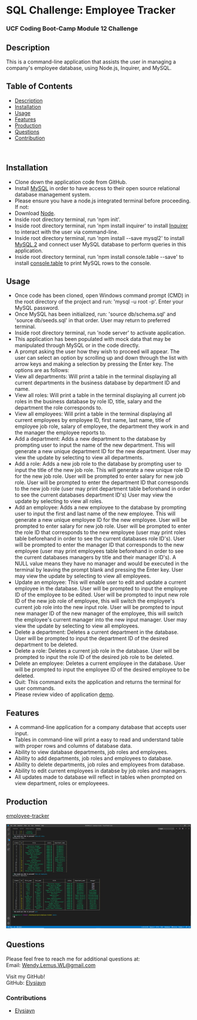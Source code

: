 # SQL Challenge: Employee Tracker

### UCF Coding Boot-Camp Module 12 Challenge

## Description

This is a command-line application that assists the user in managing a company's employee database, using Node.js, Inquirer, and MySQL.

## Table of Contents

- [Description](#Description)
- [Installation](#Installation)
- [Usage](#Usage)
- [Features](#Features)
- [Production](#Production)
- [Questions](#Questions)
- [Contribution](#Contribution)

<br>

## Installation

- Clone down the application code from GitHub.
- Install [MySQL](https://www.mysql.com/) in order to have access to their open source relational database management system.
- Please ensure you have a node.js integrated terminal before proceeding. If not:
- Download [Node](https://nodejs.org/en/).
- Inside root directory terminal, run 'npm init'.
- Inside root directory terminal, run 'npm install inquirer' to install [Inquirer](https://www.npmjs.com/package/inquirer#installation) to interact with the user via command-line.
- Inside root directory terminal, run 'npm install --save mysql2' to install [MySQL 2](https://www.npmjs.com/package/mysql2) and connect user MySQL database to perform queries in this application.
- Inside root directory terminal, run 'npm install console.table --save' to install [console.table](https://www.npmjs.com/package/console.table) to print MySQL rows to the console.

## Usage

- Once code has been cloned, open Windows command prompt (CMD) in the root directory of the project and run: 'mysql -u root -p'. Enter your MySQL password.
- Once MySQL has been initialized, run: 'source db/schema.sql' and 'source db/seeds.sql' in that order. User may return to preferred terminal.
- Inside root directory terminal, run 'node server' to activate application.
- This application has been populated with mock data that may be manipulated through MySQL or in the code directly.
- A prompt asking the user how they wish to proceed will appear. The user can select an option by scrolling up and down through the list with arrow keys and making a selection by pressing the Enter key. The options are as follows:
- View all departments: Will print a table in the terminal displaying all current departments in the business database by department ID and name.
- View all roles: Will print a table in the terminal displaying all current job roles in the business database by role ID, title, salary and the department the role corresponds to.
- View all employees: Will print a table in the terminal displaying all current employees by employee ID, first name, last name, title of employee job role, salary of employee, the department they work in and the manager the employee reports to.
- Add a department: Adds a new department to the database by prompting user to input the name of the new department. This will generate a new unique department ID for the new department. User may view the update by selecting to view all departments.
- Add a role: Adds a new job role to the database by prompting user to input the title of the new job role. This will generate a new unique role ID for the new job role. User will be prompted to enter salary for new job role. User will be prompted to enter the department ID that corresponds to the new job role (user may print department table beforehand in order to see the current databases department ID's) User may view the update by selecting to view all roles.
- Add an employee: Adds a new employee to the database by prompting user to input the first and last name of the new employee. This will generate a new unique employee ID for the new employee. User will be prompted to enter salary for new job role. User will be prompted to enter the role ID that corresponds to the new employee (user may print roles table beforehand in order to see the current databases role ID's). User will be prompted to enter the manager ID that corresponds to the new employee (user may print employees table beforehand in order to see the current databases managers by title and their manager ID's). A NULL value means they have no manager and would be executed in the terminal by leaving the prompt blank and pressing the Enter key. User may view the update by selecting to view all employees.
- Update an employee: This will enable user to edit and update a current employee in the database. User will be prompted to input the employee ID of the employee to be edited. User will be prompted to input new role ID of the new job role of employee, this will switch the employee's current job role into the new input role. User will be prompted to input new manager ID of the new manager of the employee, this will switch the employee's current manager into the new input manager. User may view the update by selecting to view all employees.
- Delete a department: Deletes a current department in the database. User will be prompted to input the department ID of the desired department to be deleted.
- Delete a role: Deletes a current job role in the database. User will be prompted to input the role ID of the desired job role to be deleted.
- Delete an employee: Deletes a current employee in the database. User will be prompted to input the employee ID of the desired employee to be deleted.
- Quit: This command exits the application and returns the terminal for user commands.
- Please review video of application [demo]().

## Features

- A command-line application for a company database that accepts user input.
- Tables in command-line will print a easy to read and understand table with proper rows and columns of database data.
- Ability to view database departments, job roles and employees.
- Ability to add departments, job roles and employees to database.
- Ability to delete departments, job roles and employees from database.
- Ability to edit current employees in databse by job roles and managers.
- All updates made to database will reflect in tables when prompted on view department, roles or employeees.

## Production

[employee-tracker](https://Elysiayn.github.io/employee-tracker/)

[![employee-tracker](assets/images/screenshot.png)](https://Elysiayn.github.io/employee-tracker/)

## Questions

Please feel free to reach me for additional questions at:
<br>
Email: Wendy.Lemus.WL@gmail.com

Visit my GitHub!
<br>
GitHub: [Elysiayn](https://github.com/Elysiayn)

### Contributions

- [Elysiayn](https://github.com/Elysiayn)
